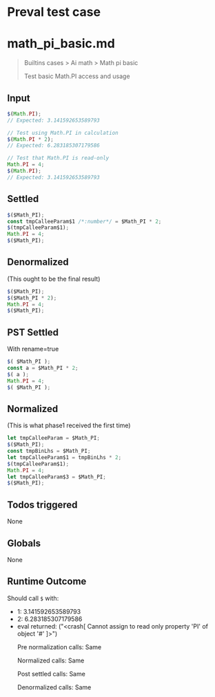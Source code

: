 # Preval test case

# math_pi_basic.md

> Builtins cases > Ai math > Math pi basic
>
> Test basic Math.PI access and usage

## Input

`````js filename=intro
$(Math.PI);
// Expected: 3.141592653589793

// Test using Math.PI in calculation
$(Math.PI * 2);
// Expected: 6.283185307179586

// Test that Math.PI is read-only
Math.PI = 4;
$(Math.PI);
// Expected: 3.141592653589793
`````


## Settled


`````js filename=intro
$($Math_PI);
const tmpCalleeParam$1 /*:number*/ = $Math_PI * 2;
$(tmpCalleeParam$1);
Math.PI = 4;
$($Math_PI);
`````


## Denormalized
(This ought to be the final result)

`````js filename=intro
$($Math_PI);
$($Math_PI * 2);
Math.PI = 4;
$($Math_PI);
`````


## PST Settled
With rename=true

`````js filename=intro
$( $Math_PI );
const a = $Math_PI * 2;
$( a );
Math.PI = 4;
$( $Math_PI );
`````


## Normalized
(This is what phase1 received the first time)

`````js filename=intro
let tmpCalleeParam = $Math_PI;
$($Math_PI);
const tmpBinLhs = $Math_PI;
let tmpCalleeParam$1 = tmpBinLhs * 2;
$(tmpCalleeParam$1);
Math.PI = 4;
let tmpCalleeParam$3 = $Math_PI;
$($Math_PI);
`````


## Todos triggered


None


## Globals


None


## Runtime Outcome


Should call `$` with:
 - 1: 3.141592653589793
 - 2: 6.283185307179586
 - eval returned: ("<crash[ Cannot assign to read only property 'PI' of object '#<Object>' ]>")

Pre normalization calls: Same

Normalized calls: Same

Post settled calls: Same

Denormalized calls: Same

